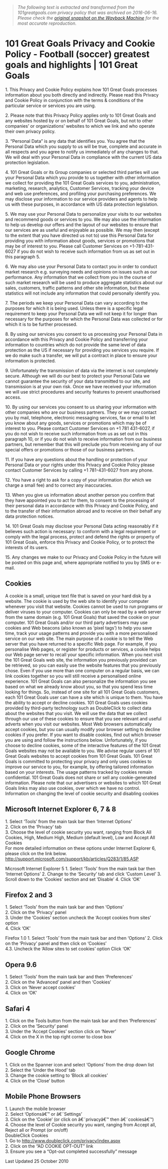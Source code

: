 > *The following text is extracted and transformed from the 101greatgoals.com privacy policy that was archived on 2016-06-16. Please check the [original snapshot on the Wayback Machine](https://web.archive.org/web/20160616063255id_/http%3A//www.101greatgoals.com/privacy-policy) for the most accurate reproduction.*

# 101 Great Goals Privacy and Cookie Policy - Football (soccer) greatest goals and highlights | 101 Great Goals

1\. This Privacy and Cookie Policy explains how 101 Great Goals processes information about you both directly and indirectly. Please read this Privacy and Cookie Policy in conjunction with the terms & conditions of the particular service or services you are using.

2\. Please note that this Privacy Policy applies only to 101 Great Goals and any websites hosted by or on behalf of 101 Great Goals, but not to other companies’ or organizations’ websites to which we link and who operate their own privacy policy.

3\. “Personal Data” is any data that identifies you. You agree that the Personal Data which you supply to us will be true, complete and accurate in all respects and you agree to notify us immediately of any changes to that. We will deal with your Personal Data in compliance with the current US data protection legislation.

4\. 101 Great Goals or its Group companies or selected third parties will use your Personal Data which you provide to us together with other information we collect for providing the 101 Great Goals services to you, administration, marketing, research, analytics, Customer Services, tracking your device and web use preferences, and profiling your purchasing preferences. We may disclose your information to our service providers and agents to help us with these purposes, in accordance with US data protection legislation.

5\. We may use your Personal Data to personalize your visits to our websites and recommend goods or services to you. We may also use the information to help us develop our offers and the layout of our websites to ensure that our services are as useful and enjoyable as possible. We may then (except to the extent that you have directed us not to) use this Personal Data for providing you with information about goods, services or promotions that may be of interest to you. Please call Customer Services on +1-781-431-6027 if you do not wish to receive such information from us as set out in this paragraph 5.

6\. We may also use your Personal Data to contact you in order to conduct market research e.g. surveying needs and opinions on issues such as our performance. Any information that we collect from you in the course of such market research will be used to produce aggregate statistics about our sales, customers, traffic patterns and other site information, but these statistics will not include any information that could personally identify you.

7\. The periods we keep your Personal Data can vary according to the purposes for which it is being used. Unless there is a specific legal requirement to keep your Personal Data we will not keep it for longer than necessary for the purposes for which the Personal Data was collected or for which it is to be further processed.

8\. By using our services you consent to us processing your Personal Data in accordance with this Privacy and Cookie Policy and transferring your information to countries which do not provide the same level of data protection as the US if necessary for providing you services you require. If we do make such a transfer, we will put a contract in place to ensure your information is protected.

9\. Unfortunately the transmission of data via the internet is not completely secure. Although we will do our best to protect your Personal Data we cannot guarantee the security of your data transmitted to our site, and transmission is at your own risk. Once we have received your information we will use strict procedures and security features to prevent unauthorised access.

10\. By using our services you consent to us sharing your information with other companies who are our business partners. They or we may contact you by mail, telephone, electronic messaging services, fax or email to let you know about any goods, services or promotions which may be of interest to you. Please contact Customer Services on +1 781 431-6027, if you do not wish to receive such information from us as set out in this paragraph 10, or if you do not wish to receive information from our business partners, but remember that this will preclude you from receiving any of our special offers or promotions or those of our business partners.

11\. If you have any questions about the handling or protection of your Personal Data or your rights under this Privacy and Cookie Policy please contact Customer Services by calling +1 781-431-6027 from any phone.

12\. You have a right to ask for a copy of your information (for which we charge a small fee) and to correct any inaccuracies.

13\. When you give us information about another person you confirm that they have appointed you to act for them, to consent to the processing of their personal data in accordance with this Privacy and Cookie Policy, and to the transfer of their information abroad and to receive on their behalf any data protection notices.

14\. 101 Great Goals may disclose your Personal Data acting reasonably if it believes such action is necessary: to conform with a legal requirement or comply with the legal process, protect and defend the rights or property of 101 Great Goals, enforce this Privacy and Cookie Policy, or to protect the interests of its users.

15\. Any changes we make to our Privacy and Cookie Policy in the future will be posted on this page and, where appropriate notified to you by SMS or e-mail.

## **Cookies**

A cookie is a small, unique text file that is saved on your hard disk by a website. The cookie is used by the web site to identify your computer whenever you visit that website. Cookies cannot be used to run programs or deliver viruses to your computer. Cookies can only be read by a web server from the same domain (e.g. 101 Great Goals) that saved the cookie on your computer. 101 Great Goals and/or our third party advertisers may use cookies and Web beacons (also known as ‘pixel tags’) to help you save time, track your usage patterns and provide you with a more personalised service on our web site. The main purpose of a cookie is to tell the Web server that you have returned to a specific Web page. For example, if you personalise Web pages, or register for products or services, a cookie helps our Web page server to recall your specific information. When you next visit the 101 Great Goals web site, the information you previously provided can be retrieved, so you can easily use the website features that you previously chose. Even if you use more than one computer on a regular basis, we can link cookies together so you will still receive a personalised online experience. 101 Great Goals can also personalize the information you see based on what we already know about you, so that you spend less time looking for things. So, instead of one site for all 101 Great Goals customers, each 101 Great Goals user can have a site which is unique to them. You have the ability to accept or decline cookies. 101 Great Goals uses cookies provided by third-party technology such as DoubleClick to collect data about the websites that you visit. We will use the data that we collect through our use of these cookies to ensure that you see relevant and useful adverts when you visit our websites. Most Web browsers automatically accept cookies, but you can usually modify your browser setting to decline cookies if you prefer. If you want to disable cookies, find out which browser you are using and follow the instructions below. Unfortunately, if you choose to decline cookies, some of the interactive features of the 101 Great Goals websites may not be available to you. We advise regular users of 101 Great Goals websites to accept cookies from 101 Great Goals. 101 Great Goals is committed to protecting your privacy and only uses cookies to improve our service to you, for example, by offering tailored information based on your interests. The usage patterns tracked by cookies remain confidential. 101 Great Goals does not share or sell any cookie-generated information. Please note that our advertisers or websites to which 101 Great Goals links may also use cookies, over which we have no control.  
Information on changing the level of cookie security and disabling cookies

## **Microsoft Internet Explorer 6, 7 & 8**

1\. Select ‘Tools’ from the main task bar then ‘Internet Options’  
2\. Click on the ‘Privacy’ tab  
3\. Choose the level of cookie security you want, ranging from Block All Cookies, High, Medium High, Medium (default level), Low and Accept All Cookies  
For more detailed information on these options under Internet Explorer 6, please click on the link below. http://support.microsoft.com/support/kb/articles/Q283/1/85.ASP

Microsoft Internet Explorer 5 1. Select ‘Tools’ from the main task bar then ‘Internet Options’ 2. Change to the ‘Security’ tab and click ‘Custom Level’ 3. Scroll down to the ‘Cookies’ section and set ‘Disable’ 4. Click ‘OK’

## **Firefox 2 and 3**

1\. Select ‘Tools’ from the main task bar and then ‘Options’  
2\. Click on the ‘Privacy’ panel  
3\. Under the ‘Cookies’ section uncheck the ‘Accept cookies from sites’ option  
4\. Click ‘OK’

Firefox 1.0 1. Select ‘Tools’ from the main task bar and then ‘Options’ 2. Click on the ‘Privacy’ panel and then click on ‘Cookies’  
4.3. Uncheck the ‘Allow sites to set cookies’ option Click ‘OK’

## **Opera 9.6**

1\. Select ‘Tools’ from the main task bar and then ‘Preferences’  
2\. Click on the ‘Advanced’ panel and then ‘Cookies’  
3\. Click on ‘Never accept cookies’  
4\. Click on ‘OK’

## **Safari 4**

1\. Click on the Tools button from the main task bar and then ‘Preferences’  
2\. Click on the ‘Security’ panel  
3\. Under the ‘Accept Cookies’ section click on ‘Never’  
4\. Click on the X in the top right corner to close box

## **Google Chrome**

1\. Click on the Spanner icon and select ‘Options’ from the drop down list  
2\. Select the ‘Under the Hood’ tab  
3\. Change the cookie setting to ‘Block all cookies’  
4\. Click on the ‘Close’ button

## **Mobile Phone Browsers**

1\. Launch the mobile browser  
2\. Select ‘Optionsâ€™ or â€˜Settings’  
3\. Click on the ‘Cookie’ (or click on â€˜privacyâ€™ then â€˜cookiesâ€™)  
4\. Choose the level of Cookie security you want, ranging from Accept all, Reject all or Prompt (or on/off)  
DoubleClick Cookies  
1\. Go to http://www.doubleclick.com/privacy/index.aspx  
2\. Click on the “AD COOKIE OPT-OUT” link  
3\. Ensure you see a “Opt-out completed successfully” message

Last Updated 25 October 2010
